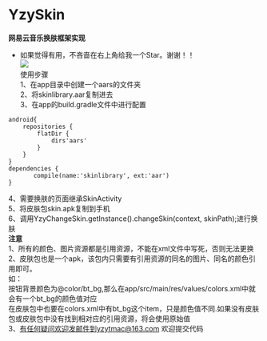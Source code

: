 # YzySkin
**网易云音乐换肤框架实现**  
- 如果觉得有用，不吝啬在右上角给我一个Star。谢谢！！  
![](https://raw.githubusercontent.com/yzytmac/yzytmac.github.io/master/images/star.png)  
使用步骤  
1、在app目录中创建一个aars的文件夹  
2、将skinlibrary.aar复制进去  
3、在app的build.gradle文件中进行配置  
```
android{
    repositories {
        flatDir {
            dirs'aars' 
        }
    }
}
dependencies {
       compile(name:'skinlibrary', ext:'aar')
}
```
4、需要换肤的页面继承SkinActivity  
5、将皮肤包skin.apk复制到手机  
6、调用YzyChangeSkin.getInstance().changeSkin(context, skinPath);进行换肤  
**注意**  
1、所有的颜色、图片资源都是引用资源，不能在xml文件中写死，否则无法更换  
2、皮肤包也是一个apk，该包内只需要有引用资源的同名的图片、同名的颜色引用即可。  
如：  
按钮背景颜色为@color/bt_bg,那么在app/src/main/res/values/colors.xml中就会有一个bt_bg的颜色值对应  
在皮肤包中也要在colors.xml中有bt_bg这个item，只是颜色值不同.如果没有皮肤包或皮肤包中没有找到相对应的引用资源，将会使用原始值  
3、有任何疑问欢迎发邮件到yzytmac@163.com 欢迎提交代码   

 

